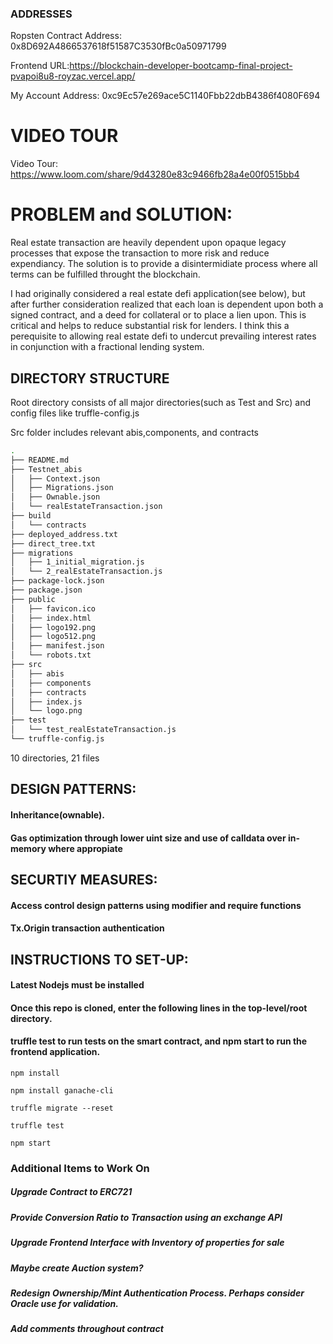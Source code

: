 ### ADDRESSES

Ropsten Contract Address: 0x8D692A4866537618f51587C3530fBc0a50971799 

Frontend URL:https://blockchain-developer-bootcamp-final-project-pvapoi8u8-royzac.vercel.app/

My Account Address: 0xc9Ec57e269ace5C1140Fbb22dbB4386f4080F694


# VIDEO TOUR

Video Tour: https://www.loom.com/share/9d43280e83c9466fb28a4e00f0515bb4

# PROBLEM and SOLUTION:

Real estate transaction are heavily dependent upon opaque legacy processes that expose the transaction to more risk and reduce expendiancy.
The solution is to provide a disintermidiate process where all terms can be fulfilled throught the blockchain.

I had originally considered a real estate defi application(see below), but after further consideration realized that each loan is dependent upon 
both a signed contract, and a deed for collateral or to place a lien upon. This is critical and helps to reduce substantial risk for lenders. I think this a perequisite to allowing real estate defi to undercut prevailing interest rates in conjunction with a fractional lending system.


## DIRECTORY STRUCTURE

Root directory consists of all major directories(such as Test and Src) 
and config files like truffle-config.js

Src folder includes relevant abis,components, and contracts

```bash
.
├── README.md
├── Testnet_abis
│   ├── Context.json
│   ├── Migrations.json
│   ├── Ownable.json
│   └── realEstateTransaction.json
├── build
│   └── contracts
├── deployed_address.txt
├── direct_tree.txt
├── migrations
│   ├── 1_initial_migration.js
│   └── 2_realEstateTransaction.js
├── package-lock.json
├── package.json
├── public
│   ├── favicon.ico
│   ├── index.html
│   ├── logo192.png
│   ├── logo512.png
│   ├── manifest.json
│   └── robots.txt
├── src
│   ├── abis
│   ├── components
│   ├── contracts
│   ├── index.js
│   └── logo.png
├── test
│   └── test_realEstateTransaction.js
└── truffle-config.js
```

10 directories, 21 files



## DESIGN PATTERNS:

#### Inheritance(ownable).
#### Gas optimization through lower uint size and use of calldata over in-memory where appropiate




## SECURTIY MEASURES:

#### Access control design patterns using modifier and require functions
#### Tx.Origin transaction authentication




## INSTRUCTIONS TO SET-UP:


#### Latest Nodejs must be installed
#### Once this repo is cloned, enter the following lines in the top-level/root directory.
#### truffle test to run tests on the smart contract, and npm start to run the frontend application.

``` 
npm install

npm install ganache-cli

truffle migrate --reset

truffle test

npm start

```



### Additional Items to Work On
##### Upgrade Contract to ERC721

##### Provide Conversion Ratio to Transaction using an exchange API

##### Upgrade Frontend Interface with Inventory of properties for sale


##### Maybe create Auction system?

##### Redesign Ownership/Mint Authentication Process. Perhaps consider Oracle use for validation.

##### Add comments throughout contract

